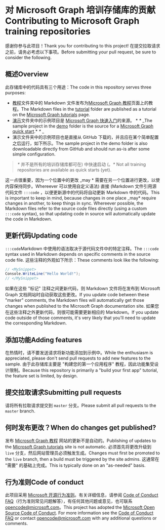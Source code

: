 # <a name="contributing-to-microsoft-graph-training-repositories"></a><span data-ttu-id="ca6e1-101">对 Microsoft Graph 培训存储库的贡献</span><span class="sxs-lookup"><span data-stu-id="ca6e1-101">Contributing to Microsoft Graph training repositories</span></span>

<span data-ttu-id="ca6e1-102">感谢你参与此项目！</span><span class="sxs-lookup"><span data-stu-id="ca6e1-102">Thank you for contributing to this project!</span></span> <span data-ttu-id="ca6e1-103">在提交拉取请求之前，请务必考虑以下事项。</span><span class="sxs-lookup"><span data-stu-id="ca6e1-103">Before submitting your pull request, be sure to consider the following.</span></span>

## <a name="overview"></a><span data-ttu-id="ca6e1-104">概述</span><span class="sxs-lookup"><span data-stu-id="ca6e1-104">Overview</span></span>

<span data-ttu-id="ca6e1-105">此存储库中的代码具有三个用途：</span><span class="sxs-lookup"><span data-stu-id="ca6e1-105">The code in this repository serves three purposes:</span></span>

- <span data-ttu-id="ca6e1-106">[教程](/tutorial)文件夹中的 Markdown 文件发布为[Microsoft Graph 教程](https://docs.microsoft.com/graph/tutorials)页面上的教程。</span><span class="sxs-lookup"><span data-stu-id="ca6e1-106">The Markdown files in the [tutorial](/tutorial) folder are published as a tutorial on the [Microsoft Graph tutorials](https://docs.microsoft.com/graph/tutorials) page.</span></span>
- <span data-ttu-id="ca6e1-107">[演示](/demo)文件夹中的示例项目是 [Microsoft Graph 快速入门](https://developer.microsoft.com/graph/quick-start)的来源。 \* *\** _</span><span class="sxs-lookup"><span data-stu-id="ca6e1-107">The sample project in the [demo](/demo) folder is the source for a [Microsoft Graph quick start](https://developer.microsoft.com/graph/quick-start).\* *\** _</span></span>
- <span data-ttu-id="ca6e1-108">演示文件夹中的示例项目也是直接从 GitHub 下载的，并且应在某个简单配置之后运行，如下所示。</span><span class="sxs-lookup"><span data-stu-id="ca6e1-108">The sample project in the demo folder is also downloadable directly from GitHub and should run as-is after some simple configuration.</span></span>

> <span data-ttu-id="ca6e1-109">_*\**_ 并不是所有的培训存储库都可在) 中快速启动 (。</span><span class="sxs-lookup"><span data-stu-id="ca6e1-109">_*\**_ Not all training repositories are available as quick starts (yet).</span></span>

<span data-ttu-id="ca6e1-110">这一点很重要，因为一个位置中的更改 _may \* 需要在另一个位置进行更改，以使内容保持同步。Whereever 可以使用自定义语法) 直接 (Markdown 文件引用源代码文件 `:::code` ，以便更新源中的代码将自动更新 Markdown 中的代码。</span><span class="sxs-lookup"><span data-stu-id="ca6e1-110">This is important to keep in mind, because changes in one place _may\* require changes in another, to keep things in sync. Whereever possible, the Markdown files refer to the source code files directly (using a custom `:::code` syntax), so that updating code in source will automatically update the code in Markdown.</span></span>

## <a name="updating-code"></a><span data-ttu-id="ca6e1-111">更新代码</span><span class="sxs-lookup"><span data-stu-id="ca6e1-111">Updating code</span></span>

<span data-ttu-id="ca6e1-112">`:::code`Markdown 中使用的语法取决于源代码文件中的特定注释。</span><span class="sxs-lookup"><span data-stu-id="ca6e1-112">The `:::code` syntax used in Markdown depends on specific comments in the source code file.</span></span> <span data-ttu-id="ca6e1-113">这些注释的外观如下所示：</span><span class="sxs-lookup"><span data-stu-id="ca6e1-113">These comments look like the following:</span></span>

```csharp
// <MySnippet>
Console.WriteLine("Hello World!");
// </MySnippet>
```

<span data-ttu-id="ca6e1-114">如果在这些 "标记" 注释之间更新代码，则 Markdown 文件将在发布到 Microsoft Graph 文档网站时自动获取这些更改。</span><span class="sxs-lookup"><span data-stu-id="ca6e1-114">If you update code between these "marker" comments, the Markdown files will automatically get those changes when published to the Microsoft Graph documentation site.</span></span> <span data-ttu-id="ca6e1-115">如果您在这些注释之外更新代码，则很可能需要更新相应的 Markdown。</span><span class="sxs-lookup"><span data-stu-id="ca6e1-115">If you update code outside of those comments, it's very likely that you'll need to update the corresponding Markdown.</span></span>

## <a name="adding-features"></a><span data-ttu-id="ca6e1-116">添加功能</span><span class="sxs-lookup"><span data-stu-id="ca6e1-116">Adding features</span></span>

<span data-ttu-id="ca6e1-117">在热情时，请不要发送请求将新功能添加到示例中。</span><span class="sxs-lookup"><span data-stu-id="ca6e1-117">While the enthusiasm is appreciated, please don't send pull requests to add new features to the sample.</span></span> <span data-ttu-id="ca6e1-118">由于此存储库主要是 "构建您的第一个应用程序" 教程，因此功能集受设计限制。</span><span class="sxs-lookup"><span data-stu-id="ca6e1-118">Because this repository is primarily a "build your first app" tutorial, the feature set is limited, by design.</span></span>

## <a name="submitting-pull-requests"></a><span data-ttu-id="ca6e1-119">提交拉取请求</span><span class="sxs-lookup"><span data-stu-id="ca6e1-119">Submitting pull requests</span></span>

<span data-ttu-id="ca6e1-120">请将所有拉取请求提交到 `master` 分支。</span><span class="sxs-lookup"><span data-stu-id="ca6e1-120">Please submit all pull requests to the `master` branch.</span></span>

<!-- markdownlint-disable MD026 -->
## <a name="when-do-changes-get-published"></a><span data-ttu-id="ca6e1-121">何时发布更改？</span><span class="sxs-lookup"><span data-stu-id="ca6e1-121">When do changes get published?</span></span>

<span data-ttu-id="ca6e1-122">发布 [Microsoft Graph 教程](https://docs.microsoft.com/graph/tutorials) 网站的更新不是自动的。</span><span class="sxs-lookup"><span data-stu-id="ca6e1-122">Publishing of updates to the [Microsoft Graph tutorials](https://docs.microsoft.com/graph/tutorials) site is not automatic.</span></span> <span data-ttu-id="ca6e1-123">必须首先将更改升级到 `live` 分支，然后网站管理员必须触发生成。</span><span class="sxs-lookup"><span data-stu-id="ca6e1-123">Changes must first be promoted to the `live` branch, then a build must be triggered by the site admins.</span></span> <span data-ttu-id="ca6e1-124">这通常在 "需要" 的基础上完成。</span><span class="sxs-lookup"><span data-stu-id="ca6e1-124">This is typically done on an "as-needed" basis.</span></span>

## <a name="code-of-conduct"></a><span data-ttu-id="ca6e1-125">行为准则</span><span class="sxs-lookup"><span data-stu-id="ca6e1-125">Code of conduct</span></span>

<span data-ttu-id="ca6e1-p106">此项目采用 [Microsoft 开源行为准则](https://opensource.microsoft.com/codeofconduct/)。有关详细信息，请参阅 [Code of Conduct FAQ](https://opensource.microsoft.com/codeofconduct/faq/)（行为准则常见问题解答），有任何其他问题或意见，也可联系 [opencode@microsoft.com](mailto:opencode@microsoft.com)。</span><span class="sxs-lookup"><span data-stu-id="ca6e1-p106">This project has adopted the [Microsoft Open Source Code of Conduct](https://opensource.microsoft.com/codeofconduct/). For more information see the [Code of Conduct FAQ](https://opensource.microsoft.com/codeofconduct/faq/) or contact [opencode@microsoft.com](mailto:opencode@microsoft.com) with any additional questions or comments.</span></span>
